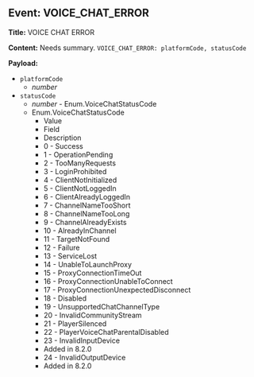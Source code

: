 ## Event: VOICE_CHAT_ERROR

**Title:** VOICE CHAT ERROR

**Content:**
Needs summary.
`VOICE_CHAT_ERROR: platformCode, statusCode`

**Payload:**
- `platformCode`
  - *number*
- `statusCode`
  - *number* - Enum.VoiceChatStatusCode
  - Enum.VoiceChatStatusCode
    - Value
    - Field
    - Description
    - 0 - Success
    - 1 - OperationPending
    - 2 - TooManyRequests
    - 3 - LoginProhibited
    - 4 - ClientNotInitialized
    - 5 - ClientNotLoggedIn
    - 6 - ClientAlreadyLoggedIn
    - 7 - ChannelNameTooShort
    - 8 - ChannelNameTooLong
    - 9 - ChannelAlreadyExists
    - 10 - AlreadyInChannel
    - 11 - TargetNotFound
    - 12 - Failure
    - 13 - ServiceLost
    - 14 - UnableToLaunchProxy
    - 15 - ProxyConnectionTimeOut
    - 16 - ProxyConnectionUnableToConnect
    - 17 - ProxyConnectionUnexpectedDisconnect
    - 18 - Disabled
    - 19 - UnsupportedChatChannelType
    - 20 - InvalidCommunityStream
    - 21 - PlayerSilenced
    - 22 - PlayerVoiceChatParentalDisabled
    - 23 - InvalidInputDevice
    - Added in 8.2.0
    - 24 - InvalidOutputDevice
    - Added in 8.2.0